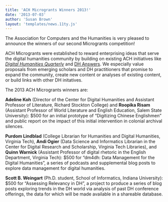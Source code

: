 ```yaml
---
title: 'ACH Microgrants Winners 2013!'
date: '2013-07-03'
author: 'Susan Brown'
layout: 'templates/news.11ty.js'
---
```

The Association for Computers and the Humanities is very pleased to announce the winners of our second Microgrants competition!

ACH Microgrants were established to reward enterprising ideas that serve the digital humanities community by building on existing ACH initiatives like *[Digital Humanities Quarterly](http://digitalhumanities.org/dhq/)* and [DH Answers](http://digitalhumanities.org/answers). We especially value proposals from emerging scholars and DH practitioners that promise to expand the community, create new content or analyses of existing content, or build links with other DH initatives.

The 2013 ACH Microgrants winners are:

**Adeline Koh** (Director of the Center for Digital Humanities and Assistant Professor of Literature, Richard Stockton College) and **Roopika Risam** (Assistant Professor of World Literature and English Education, Salem State University): $500 for an initial prototype of “Digitizing Chinese Englishmen” and public report on the impact of this initial intervention in colonial archival silences.

**Purdom Lindblad** (College Librarian for Humanities and Digital Humanities, Virginia Tech), **Andi Ogier** (Data Science and Informatics Librarian in the Center for Digital Research and Scholarship, Virginia Tech Libraries), and **Quinn Warnick** (Assistant Professor of digital rhetoric in the English Department, Virginia Tech): $500 for “dm4dh: Data Management for the Digital Humanities”, a series of podcasts and supplemental blog posts to explore data management for digital humanities.

**Scott B. Weingart** (Ph.D. student, School of Informatics, Indiana University): $500 for “Assessing Relevancy in DH”, a project to produce a series of blog posts exploring trends in the DH world via analysis of past DH conference offerings, the data for which will be made available in a shareable database.
